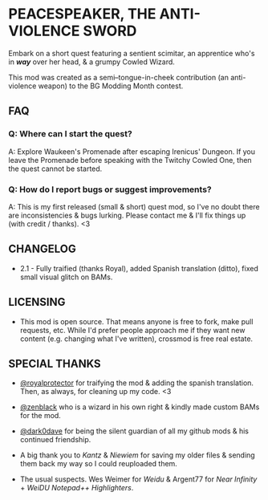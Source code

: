 # PEACESPEAKER, THE ANTI-VIOLENCE SWORD

Embark on a short quest featuring a sentient scimitar, an apprentice who's in ***way*** over her head, & a grumpy Cowled Wizard. 

This mod was created as a semi–tongue-in-cheek contribution (an anti-violence weapon) to the BG Modding Month contest.

## FAQ

### Q: Where can I start the quest?

A: Explore Waukeen's Promenade after escaping Irenicus' Dungeon. If you leave the Promenade before speaking with the Twitchy Cowled One, then the quest cannot be started. 

### Q: How do I report bugs or suggest improvements?

A: This is my first released (small & short) quest mod, so I've no doubt there are inconsistencies & bugs lurking. Please contact me & I'll fix things up (with credit / thanks). <3

## CHANGELOG

* 2.1 - Fully traified (thanks Royal), added Spanish translation (ditto), fixed small visual glitch on BAMs. 

## LICENSING

* This mod is open source. That means anyone is free to fork, make pull requests, etc. While I'd prefer people approach me if they want new content (e.g. changing what I've written), crossmod is free real estate.

## SPECIAL THANKS

* [@royalprotector](https://github.com/szaumoor) for traifying the mod & adding the spanish translation. Then, as always, for cleaning up my code. <3 

* [@zenblack](https://github.com/zenblack) who is a wizard in his own right & kindly made custom BAMs for the mod.

* [@dark0dave](https://github.com/sdark0dave) for being the silent guardian of all my github mods & his continued friendship. 

* A big thank you to *Kantz* & *Niewiem* for saving my older files & sending them back my way so I could reuploaded them.

* The usual suspects. Wes Weimer for *Weidu* & Argent77 for *Near Infinity* + *WeiDU Notepad++ Highlighters*. 
